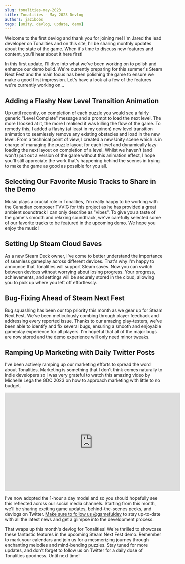 ```yaml
---
slug: tonalities-may-2023
title: Tonalities - May 2023 Devlog
authors: jazibobs
tags: [unity, devlog, update, demo]
---
```


Welcome to the first devlog and thank you for joining me! I'm Jared the lead developer on Tonalities and on this site, I'll be sharing monthly updates about the state of the game. When it's time to discuss new features and content, you'll hear about it here first!

In this first update, I'll dive into what we've been working on to polish and enhance our demo build. We're currently preparing for this summer's Steam Next Fest and the main focus has been polishing the game to ensure we make a good first impression. Let's have a look at a few of the features we're currently working on...

<!--truncate-->

## Adding a Flashy New Level Transition Animation

Up until recently, on completion of each puzzle you would see a fairly generic "Level Complete" message and a prompt to load the next level. The more I looked at it, the more I realised it was killing the flow of the game. To remedy this, I added a flashy (at least in my opinon) new level transition animation to seamlessly remove any existing obstacles and load in the new level. From a technical point of view, I created a new Unity scene which is in charge of managing the puzzle layout for each level and dynamically lazy-loading the next layout on completion of a level. Whilst we haven't (and won't) put out a version of the game without this animation effect, I hope you'll still appreciate the work that's happening behind the scenes in trying to make the game as good as possible for you all.

## Selecting Our Favorite Music Tracks to Share in the Demo

Music plays a crucial role in Tonalities, I'm really happy to be working with the Canadian composer TVVIG for this project as he has provided a great ambient soundtrack I can only describe as "vibes". To give you a taste of the game's smooth and relaxing soundtrack, we've carefully selected some of our favorite tracks to be featured in the upcoming demo. We hope you enjoy the music!

## Setting Up Steam Cloud Saves

As a new Steam Deck owner, I've come to better understand the importance of seamless gameplay across different devices. That's why I'm happy to announce that Tonalities will support Steam saves. Now you can switch between devices without worrying about losing progress. Your progress, achievements, and settings will be securely stored in the cloud, allowing you to pick up where you left off effortlessly.

## Bug-Fixing Ahead of Steam Next Fest

Bug squashing has been our top priority this month as we gear up for Steam Next Fest. We've been meticulously combing through player feedback and addressing every reported issue. Thanks to our amazing play-testers, we've been able to identify and fix several bugs, ensuring a smooth and enjoyable gameplay experience for all players. I'm hopeful that all of the major bugs are now stored and the demo experience will only need minor tweaks.

## Ramping Up Marketing with Daily Twitter Posts

I've been actively ramping up our marketing efforts to spread the word about Tonalities. Marketing is something that I don't think comes naturally to indie developers so I was very grateful to watch this amazing video by Michelle Lega the GDC 2023 on how to approach marketing with little to no budget.  

<iframe width="560" height="315" src="https://www.youtube.com/embed/NWyZlGMysH8" title="YouTube video player" frameborder="0" allow="accelerometer; autoplay; clipboard-write; encrypted-media; gyroscope; picture-in-picture; web-share" allowfullscreen></iframe>

I've now adopted the 1-hour a day model and so you should hopefully see this reflected across our social media channels. Starting from this month, we'll be sharing exciting game updates, behind-the-scenes peeks, and devlogs on Twitter. [Make sure to follow us @gamefuldev](https://twitter.com/gamefuldev) to stay up-to-date with all the latest news and get a glimpse into the development process.

That wraps up this month's devlog for Tonalities! We're thrilled to showcase these fantastic features in the upcoming Steam Next Fest demo. Remember to mark your calendars and join us for a mesmerizing journey through enchanting melodies and mind-bending puzzles. Stay tuned for more updates, and don't forget to follow us on Twitter for a daily dose of Tonalities goodness. Until next time!
